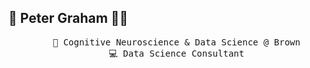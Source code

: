## 🌄 Peter Graham 🏄‍♂️
<div align="center">
<pre>
    💼 Cognitive Neuroscience & Data Science @ Brown
    💻 Data Science Consultant
</pre>
</div>
